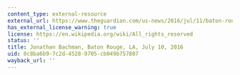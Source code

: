 ```yaml
---
content_type: external-resource
external_url: https://www.theguardian.com/us-news/2016/jul/11/baton-rouge-protester-photo-iesha-evans#img-1
has_external_license_warning: true
license: https://en.wikipedia.org/wiki/All_rights_reserved
status: ''
title: Jonathan Bachman, Baton Rouge, LA, July 10, 2016
uid: 0c8ba6b9-7c2d-4528-9705-cb049b757807
wayback_url: ''
---
```

